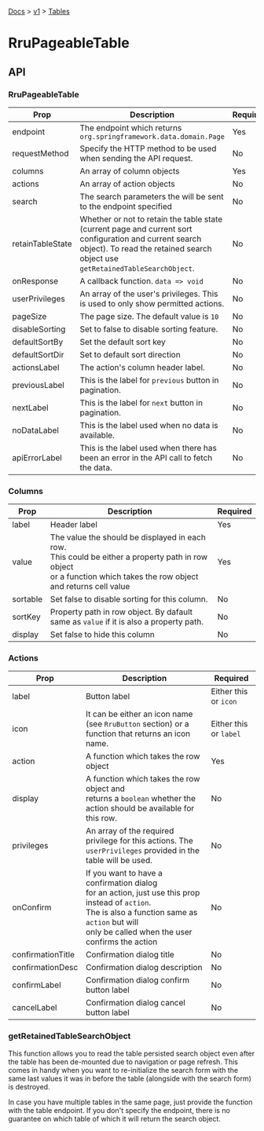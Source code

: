 [Docs](/) > [v1](/docs/v1/get-started) > [Tables](/docs/v1/components/RruPageableTable)

# RruPageableTable

## API

### RruPageableTable

| Prop             | Description                                                                                                                                                                              | Required |
| ---------------- | ---------------------------------------------------------------------------------------------------------------------------------------------------------------------------------------- | -------- |
| endpoint         | The endpoint which returns `org.springframework.data.domain.Page`                                                                                                                        | Yes      |
| requestMethod    | Specify the HTTP method to be used when sending the API request.                                                                                                                         | No       |
| columns          | An array of column objects                                                                                                                                                               | Yes      |
| actions          | An array of action objects                                                                                                                                                               | No       |
| search           | The search parameters the will be sent to the endpoint specified                                                                                                                         | No       |
| retainTableState | Whether or not to retain the table state (current page and current sort configuration and current search object). To read the retained search object use `getRetainedTableSearchObject`. | No       |
| onResponse       | A callback function. `data => void`                                                                                                                                                      | No       |
| userPrivileges   | An array of the user's privileges. This is used to only show permitted actions.                                                                                                          | No       |
| pageSize         | The page size. The default value is `10`                                                                                                                                                 | No       |
| disableSorting   | Set to false to disable sorting feature.                                                                                                                                                 | No       |
| defaultSortBy    | Set the default sort key                                                                                                                                                                 | No       |
| defaultSortDir   | Set to default sort direction                                                                                                                                                            | No       |
| actionsLabel     | The action's column header label.                                                                                                                                                        | No       |
| previousLabel    | This is the label for `previous` button in pagination.                                                                                                                                   | No       |
| nextLabel        | This is the label for `next` button in pagination.                                                                                                                                       | No       |
| noDataLabel      | This is the label used when no data is available.                                                                                                                                        | No       |
| apiErrorLabel    | This is the label used when there has been an error in the API call to fetch the data.                                                                                                   | No       |

### Columns

| Prop     | Description                                                                                                                                                             | Required |
| -------- | ----------------------------------------------------------------------------------------------------------------------------------------------------------------------- | -------- |
| label    | Header label                                                                                                                                                            | Yes      |
| value    | The value the should be displayed in each row.<br>This could be either a property path in row object<br>or a function which takes the row object and returns cell value | Yes      |
| sortable | Set false to disable sorting for this column.                                                                                                                           | No       |
| sortKey  | Property path in row object. By dafault same as `value` if it is also a property path.                                                                                  | No       |
| display  | Set false to hide this column                                                                                                                                           | No       |

### Actions

| Prop              | Description                                                                                                                                                                                                  | Required               |
| ----------------- | ------------------------------------------------------------------------------------------------------------------------------------------------------------------------------------------------------------ | ---------------------- |
| label             | Button label                                                                                                                                                                                                 | Either this or `icon`  |
| icon              | It can be either an icon name (see `RruButton` section) or a function that returns an icon name.                                                                                                             | Either this or `label` |
| action            | A function which takes the row object                                                                                                                                                                        | Yes                    |
| display           | A function which takes the row object and<br>returns a `boolean` whether the action should be available for this row.                                                                                        | No                     |
| privileges        | An array of the required privilege for this actions. The `userPrivileges` provided in the table will be used.                                                                                                | No                     |
| onConfirm         | If you want to have a confirmation dialog<br>for an action, just use this prop instead of `action`.<br> The is also a function same as `action` but will<br>only be called when the user confirms the action | No                     |
| confirmationTitle | Confirmation dialog title                                                                                                                                                                                    | No                     |
| confirmationDesc  | Confirmation dialog description                                                                                                                                                                              | No                     |
| confirmLabel      | Confirmation dialog confirm button label                                                                                                                                                                     | No                     |
| cancelLabel       | Confirmation dialog cancel button label                                                                                                                                                                      | No                     |

### getRetainedTableSearchObject

This function allows you to read the table persisted search object even after the table has been de-mounted due to navigation or page refresh. This comes in handy when you want to re-initialize the search form with the same last values it was in before the table (alongside with the search form) is destroyed.

In case you have multiple tables in the same page, just provide the function with the table endpoint. If you don't specify the endpoint, there is no guarantee on which table of which it will return the search object.
